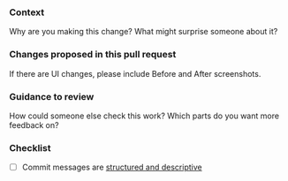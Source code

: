 ### Context

Why are you making this change? What might surprise someone about it?

### Changes proposed in this pull request

If there are UI changes, please include Before and After screenshots.

### Guidance to review

How could someone else check this work? Which parts do you want more feedback on?

### Checklist

- [ ] Commit messages are [structured and descriptive](https://github.com/erlang/otp/wiki/writing-good-commit-messages)
